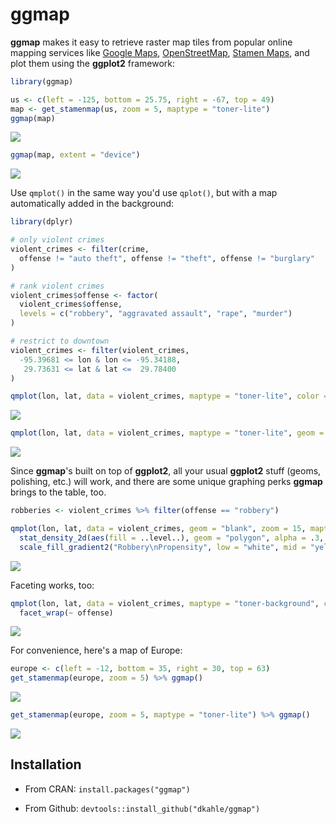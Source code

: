 <!-- README.md is generated from README.Rmd. Please edit that file -->
ggmap
=====

**ggmap** makes it easy to retrieve raster map tiles from popular online mapping services like [Google Maps](https://developers.google.com/maps/documentation/static-maps/?hl=en), [OpenStreetMap](https://www.openstreetmap.org), [Stamen Maps](http://maps.stamen.com), and plot them using the **ggplot2** framework:

``` r
library(ggmap)

us <- c(left = -125, bottom = 25.75, right = -67, top = 49)
map <- get_stamenmap(us, zoom = 5, maptype = "toner-lite")
ggmap(map)
```

![](figures/README-maptypes-1.png)

``` r
ggmap(map, extent = "device")
```

![](figures/README-maptypes-2.png)

Use `qmplot()` in the same way you'd use `qplot()`, but with a map automatically added in the background:

``` r
library(dplyr)

# only violent crimes
violent_crimes <- filter(crime, 
  offense != "auto theft", offense != "theft", offense != "burglary"
)

# rank violent crimes
violent_crimes$offense <- factor(
  violent_crimes$offense,
  levels = c("robbery", "aggravated assault", "rape", "murder")
)

# restrict to downtown
violent_crimes <- filter(violent_crimes,
  -95.39681 <= lon & lon <= -95.34188,
   29.73631 <= lat & lat <=  29.78400
)

qmplot(lon, lat, data = violent_crimes, maptype = "toner-lite", color = I("red"))
```

![](figures/README-qmplot-1.png)

``` r
qmplot(lon, lat, data = violent_crimes, maptype = "toner-lite", geom = "density2d", color = I("red"))
```

![](figures/README-qmplot-2.png)

Since **ggmap**'s built on top of **ggplot2**, all your usual **ggplot2** stuff (geoms, polishing, etc.) will work, and there are some unique graphing perks **ggmap** brings to the table, too.

``` r
robberies <- violent_crimes %>% filter(offense == "robbery")

qmplot(lon, lat, data = violent_crimes, geom = "blank", zoom = 15, maptype = "toner-background", darken = .7, legend = "topleft") +
  stat_density_2d(aes(fill = ..level..), geom = "polygon", alpha = .3, color = NA) +
  scale_fill_gradient2("Robbery\nPropensity", low = "white", mid = "yellow", high = "red", midpoint = 650)
```

![](figures/README-styling-1.png)

Faceting works, too:

``` r
qmplot(lon, lat, data = violent_crimes, maptype = "toner-background", color = offense) + 
  facet_wrap(~ offense)
```

![](figures/README-faceting-1.png)

For convenience, here's a map of Europe:

``` r
europe <- c(left = -12, bottom = 35, right = 30, top = 63)
get_stamenmap(europe, zoom = 5) %>% ggmap()
```

![](figures/README-europe-1.png)

``` r
get_stamenmap(europe, zoom = 5, maptype = "toner-lite") %>% ggmap()
```

![](figures/README-europe-2.png)

Installation
------------

-   From CRAN: `install.packages("ggmap")`

-   From Github: `devtools::install_github("dkahle/ggmap")`
